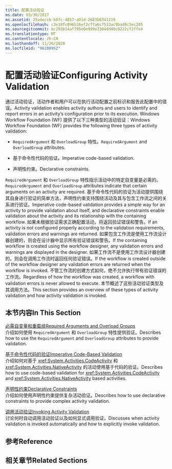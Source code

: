 ```yaml
---
title: 配置活动验证
ms.date: 03/30/2017
ms.assetid: 25a4eccb-b8fc-4857-a01d-2683b6341219
ms.openlocfilehash: c3e10fc096b16ef2cf7a6c7533ac9bad8c5ec205
ms.sourcegitcommit: bc293b14af795e0e999e3304dd40c0222cf2ffe4
ms.translationtype: MT
ms.contentlocale: zh-CN
ms.lasthandoff: 11/26/2020
ms.locfileid: "96288952"
---
```

# <a name="configuring-activity-validation"></a><span data-ttu-id="75b75-102">配置活动验证</span><span class="sxs-lookup"><span data-stu-id="75b75-102">Configuring Activity Validation</span></span>

<span data-ttu-id="75b75-103">通过活动验证，活动作者和用户可以在执行活动配置之前标识和报告此配置中的错误。</span><span class="sxs-lookup"><span data-stu-id="75b75-103">Activity validation enables activity authors and users to identify and report errors in an activity’s configuration prior to its execution.</span></span> <span data-ttu-id="75b75-104">Windows Workflow Foundation (WF) 提供了以下三种类型的活动验证：</span><span class="sxs-lookup"><span data-stu-id="75b75-104">Windows Workflow Foundation (WF) provides the following three types of activity validation:</span></span>  
  
- <span data-ttu-id="75b75-105">`RequiredArgument` 和 `OverloadGroup` 特性。</span><span class="sxs-lookup"><span data-stu-id="75b75-105">`RequiredArgument` and `OverloadGroup` attributes.</span></span>  
  
- <span data-ttu-id="75b75-106">基于命令性代码的验证。</span><span class="sxs-lookup"><span data-stu-id="75b75-106">Imperative code-based validation.</span></span>  
  
- <span data-ttu-id="75b75-107">声明性约束。</span><span class="sxs-lookup"><span data-stu-id="75b75-107">Declarative constraints.</span></span>  
  
 <span data-ttu-id="75b75-108">`RequiredArgument` 和 `OverloadGroup` 特性指示活动中的特定自变量是必需的。</span><span class="sxs-lookup"><span data-stu-id="75b75-108">`RequiredArgument` and `OverloadGroup` attributes indicate that certain arguments on an activity are required.</span></span> <span data-ttu-id="75b75-109">基于命令性代码的验证为活动提供围绕其自身进行验证的简单方法，声明性约束支持围绕活动及其与包含工作流之间的关系进行验证。</span><span class="sxs-lookup"><span data-stu-id="75b75-109">Imperative code-based validation provides a simple way for an activity to provide validation about itself, and declarative constraints enable validation about the activity and its relationship with the containing workflow.</span></span> <span data-ttu-id="75b75-110">如果未根据验证需求正确配置活动，将返回验证错误和警告。</span><span class="sxs-lookup"><span data-stu-id="75b75-110">If an activity is not configured properly according to the validation requirements, validation errors and warnings are returned.</span></span> <span data-ttu-id="75b75-111">如果包含工作流是使用工作流设计器创建的，则会在设计器中显示所有验证错误和警告。</span><span class="sxs-lookup"><span data-stu-id="75b75-111">If the containing workflow is created using the workflow designer, any validation errors and warnings are displayed in the designer.</span></span> <span data-ttu-id="75b75-112">如果工作流不是使用工作流设计器创建的，则会在调用工作流时返回任何验证错误。</span><span class="sxs-lookup"><span data-stu-id="75b75-112">If the workflow is created outside of the workflow designer any validation errors are returned when the workflow is invoked.</span></span> <span data-ttu-id="75b75-113">不管工作流的创建方式如何，绝不允许执行带有验证错误的工作流。</span><span class="sxs-lookup"><span data-stu-id="75b75-113">Regardless of how the workflow was created, a workflow with validation errors is never allowed to execute.</span></span> <span data-ttu-id="75b75-114">本节概述了这些活动验证类型及其调用方法。</span><span class="sxs-lookup"><span data-stu-id="75b75-114">This section provides an overview of these types of activity validation and how activity validation is invoked.</span></span>  
  
## <a name="in-this-section"></a><span data-ttu-id="75b75-115">本节内容</span><span class="sxs-lookup"><span data-stu-id="75b75-115">In This Section</span></span>  

 [<span data-ttu-id="75b75-116">必需自变量和重载组</span><span class="sxs-lookup"><span data-stu-id="75b75-116">Required Arguments and Overload Groups</span></span>](required-arguments-and-overload-groups.md)  
 <span data-ttu-id="75b75-117">介绍如何使用 `RequiredArgument` 和 `OverloadGroup` 特性提供验证。</span><span class="sxs-lookup"><span data-stu-id="75b75-117">Describes how to use the `RequiredArgument` and `OverloadGroup` attributes to provide validation.</span></span>  
  
 [<span data-ttu-id="75b75-118">基于命令性代码的验证</span><span class="sxs-lookup"><span data-stu-id="75b75-118">Imperative Code-Based Validation</span></span>](imperative-code-based-validation.md)  
 <span data-ttu-id="75b75-119">介绍如何对基于 <xref:System.Activities.CodeActivity> 和 <xref:System.Activities.NativeActivity> 的活动使用基于代码的验证。</span><span class="sxs-lookup"><span data-stu-id="75b75-119">Describes how to use code-based validation for <xref:System.Activities.CodeActivity> and <xref:System.Activities.NativeActivity> based activities.</span></span>  
  
 [<span data-ttu-id="75b75-120">声明性约束</span><span class="sxs-lookup"><span data-stu-id="75b75-120">Declarative Constraints</span></span>](declarative-constraints.md)  
 <span data-ttu-id="75b75-121">介绍如何使用声明性约束提供复杂活动验证。</span><span class="sxs-lookup"><span data-stu-id="75b75-121">Describes how to use declarative constraints to provide complex activity validation.</span></span>  
  
 [<span data-ttu-id="75b75-122">调用活动验证</span><span class="sxs-lookup"><span data-stu-id="75b75-122">Invoking Activity Validation</span></span>](invoking-activity-validation.md)  
 <span data-ttu-id="75b75-123">讨论何时自动调用活动验证以及如何显式调用验证。</span><span class="sxs-lookup"><span data-stu-id="75b75-123">Discusses when activity validation is invoked automatically and how to explicitly invoke validation.</span></span>  
  
## <a name="reference"></a><span data-ttu-id="75b75-124">参考</span><span class="sxs-lookup"><span data-stu-id="75b75-124">Reference</span></span>  
  
## <a name="related-sections"></a><span data-ttu-id="75b75-125">相关章节</span><span class="sxs-lookup"><span data-stu-id="75b75-125">Related Sections</span></span>
